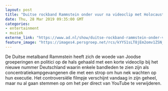 ```yaml
---
layout: post
title: "Duitse rockband Rammstein onder vuur na videoclip met Holocaustverwijzingen"
date: Thu, 28 Mar 2019 09:35:00 GMT
categories: 
- entertainment 
- muziek 
externe_link: "https://www.ad.nl/show/duitse-rockband-rammstein-onder-vuur-na-videoclip-met-holocaustverwijzingen~a2419ebe/"
feature_image: "https://images4.persgroep.net/rcs/kYYS1sLT8jEm2omv1ZSN_1v868w/diocontent/144329351/_fitwidth/400/?appId=21791a8992982cd8da851550a453bd7f&quality=0.7"
---
```


De Duitse metalband Rammstein heeft zich de woede van Joodse groeperingen en politici op de hals gehaald met een korte videoclip bij het nieuwe nummer Deutschland waarin enkele bandleden te zien zijn als concentratiekampgevangenen die met een strop om hun nek wachten op hun executie. Het controversiële filmpje verschijnt vandaag in zijn geheel, maar nu al gaan stemmen op om het per direct van YouTube te verwijderen.
